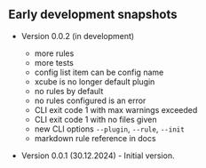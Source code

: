 
## Early development snapshots

- Version 0.0.2 (in development) 
   - more rules
   - more tests
   - config list item can be config name
   - xcube is no longer default plugin
   - no rules by default
   - no rules configured is an error
   - CLI exit code 1 with max warnings exceeded 
   - CLI exit code 1 with no files given
   - new CLI options `--plugin`, `--rule`, `--init`
   - markdown rule reference in docs

- Version 0.0.1 (30.12.2024) - Initial version. 
